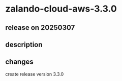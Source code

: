# zalando-cloud-aws-3.3.0

## release on 20250307

## description

## changes

create release version 3.3.0

